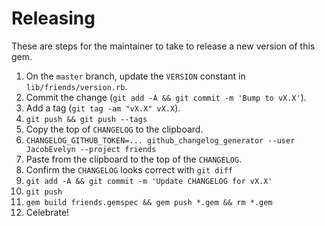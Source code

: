# Releasing

These are steps for the maintainer to take to release a new version of this gem.

1.  On the `master` branch, update the `VERSION` constant in
    `lib/friends/version.rb`.
2.  Commit the change (`git add -A && git commit -m 'Bump to vX.X'`).
3.  Add a tag (`git tag -am "vX.X" vX.X`).
4.  `git push && git push --tags`
5.  Copy the top of `CHANGELOG` to the clipboard.
6.  `CHANGELOG_GITHUB_TOKEN=... github_changelog_generator --user JacobEvelyn --project friends`
7.  Paste from the clipboard to the top of the `CHANGELOG`.
8.  Confirm the `CHANGELOG` looks correct with `git diff`
9.  `git add -A && git commit -m 'Update CHANGELOG for vX.X'`
10. `git push`
11. `gem build friends.gemspec && gem push *.gem && rm *.gem`
12. Celebrate!
